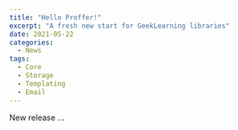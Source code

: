 ```yaml
---
title: "Hello Proffer!"
excerpt: "A fresh new start for GeekLearning libraries"
date: 2021-05-22
categories: 
  - News
tags:
  - Core
  - Storage
  - Templating
  - Email
---
```


New release ...
